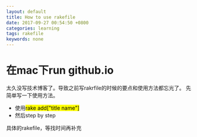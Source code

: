 ```yaml
---
layout: default
title: How to use rakefile
date: 2017-09-27 00:54:50 +0800
categories: learning
tags: rakefile
keywords: none
---
```


# 在mac下run github.io

太久没写技术博客了。导致之前写rakrfile的时候的要点和使用方法都忘光了。
先简单写一下使用方法。
* 使用<mark>rake add["title name"]</mark>
* 然后step by step

具体的rakefile，等找时间再补充

